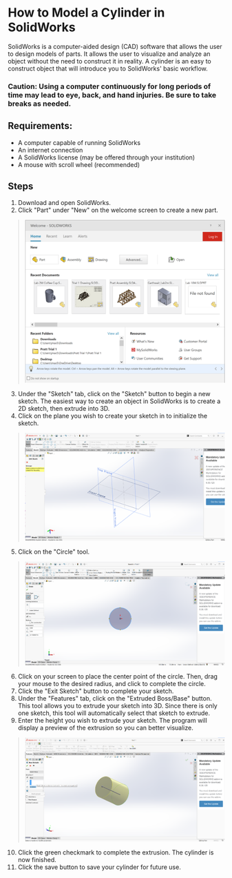 # How to Model a Cylinder in SolidWorks

SolidWorks is a computer-aided design (CAD) software that allows the user to design models of parts. It allows the user to visualize and analyze an object without the need to construct it in reality. A cylinder is an easy to construct object that will introduce you to SolidWorks' basic workflow.
### Caution: Using a computer continuously for long periods of time may lead to eye, back, and hand injuries. Be sure to take breaks as needed.

## Requirements:

- A computer capable of running SolidWorks
- An internet connection
- A SolidWorks license (may be offered through your institution)
- A mouse with scroll wheel (recommended)

## Steps


1. Download and open SolidWorks.
2. Click "Part" under "New" on the welcome screen to create a new part.
>![model](model.png)
3. Under the "Sketch" tab, click on the "Sketch" button to begin a new sketch. The easiest way to create an object in SolidWorks is to create a 2D sketch, then extrude into 3D.
4. Click on the plane you wish to create your sketch in to initialize the sketch.
>![plane](plane.png)
5. Click on the "Circle" tool.
>![circle](circle.png)
6. Click on your screen to place the center point of the circle. Then, drag your mouse to the desired radius, and click to complete the circle.
7. Click the "Exit Sketch" button to complete your sketch.
8. Under the "Features" tab, click on the "Extruded Boss/Base" button. This tool allows you to extrude your sketch into 3D. Since there is only one sketch, this tool will automatically select that sketch to extrude.
9. Enter the height you wish to extrude your sketch. The program will display a preview of the extrusion so you can better visualize.
>![cylinder](cylinder.png)
10. Click the green checkmark to complete the extrusion. The cylinder is now finished.
11. Click the save button to save your cylinder for future use.




[//]: # (These are reference links used in the body of this note and get stripped out when the markdown processor does its job. There is no need to format nicely because it shouldn't be seen. Thanks SO - http://stackoverflow.com/questions/4823468/store-comments-in-markdown-syntax)

   [dill]: <https://github.com/joemccann/dillinger>
   [git-repo-url]: <https://github.com/joemccann/dillinger.git>
   [john gruber]: <http://daringfireball.net>
   [df1]: <http://daringfireball.net/projects/markdown/>
   [markdown-it]: <https://github.com/markdown-it/markdown-it>
   [Ace Editor]: <http://ace.ajax.org>
   [node.js]: <http://nodejs.org>
   [Twitter Bootstrap]: <http://twitter.github.com/bootstrap/>
   [jQuery]: <http://jquery.com>
   [@tjholowaychuk]: <http://twitter.com/tjholowaychuk>
   [express]: <http://expressjs.com>
   [AngularJS]: <http://angularjs.org>
   [Gulp]: <http://gulpjs.com>

   [PlDb]: <https://github.com/joemccann/dillinger/tree/master/plugins/dropbox/README.md>
   [PlGh]: <https://github.com/joemccann/dillinger/tree/master/plugins/github/README.md>
   [PlGd]: <https://github.com/joemccann/dillinger/tree/master/plugins/googledrive/README.md>
   [PlOd]: <https://github.com/joemccann/dillinger/tree/master/plugins/onedrive/README.md>
   [PlMe]: <https://github.com/joemccann/dillinger/tree/master/plugins/medium/README.md>
   [PlGa]: <https://github.com/RahulHP/dillinger/blob/master/plugins/googleanalytics/README.md>
